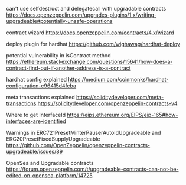 can't use selfdestruct and delegatecall with upgradable contracts
https://docs.openzeppelin.com/upgrades-plugins/1.x/writing-upgradeable#potentially-unsafe-operations

contract wizard
https://docs.openzeppelin.com/contracts/4.x/wizard

deploy plugin for hardhat
https://github.com/wighawag/hardhat-deploy

potential vulnerability in isContract method
https://ethereum.stackexchange.com/questions/15641/how-does-a-contract-find-out-if-another-address-is-a-contract

hardhat config explained
https://medium.com/coinmonks/hardhat-configuration-c96415d4fcba

meta transactions explained
https://soliditydeveloper.com/meta-transactions
https://soliditydeveloper.com/openzeppelin-contracts-v4

Where to get InterfaceId
https://eips.ethereum.org/EIPS/eip-165#how-interfaces-are-identified

Warnings in ERC721PresetMinterPauserAutoIdUpgradeable and ERC20PresetFixedSupplyUpgradeable
https://github.com/OpenZeppelin/openzeppelin-contracts-upgradeable/issues/89

OpenSea and Upgradable contracts
https://forum.openzeppelin.com/t/upgradeable-contracts-can-not-be-edited-on-opensea-platform/14725